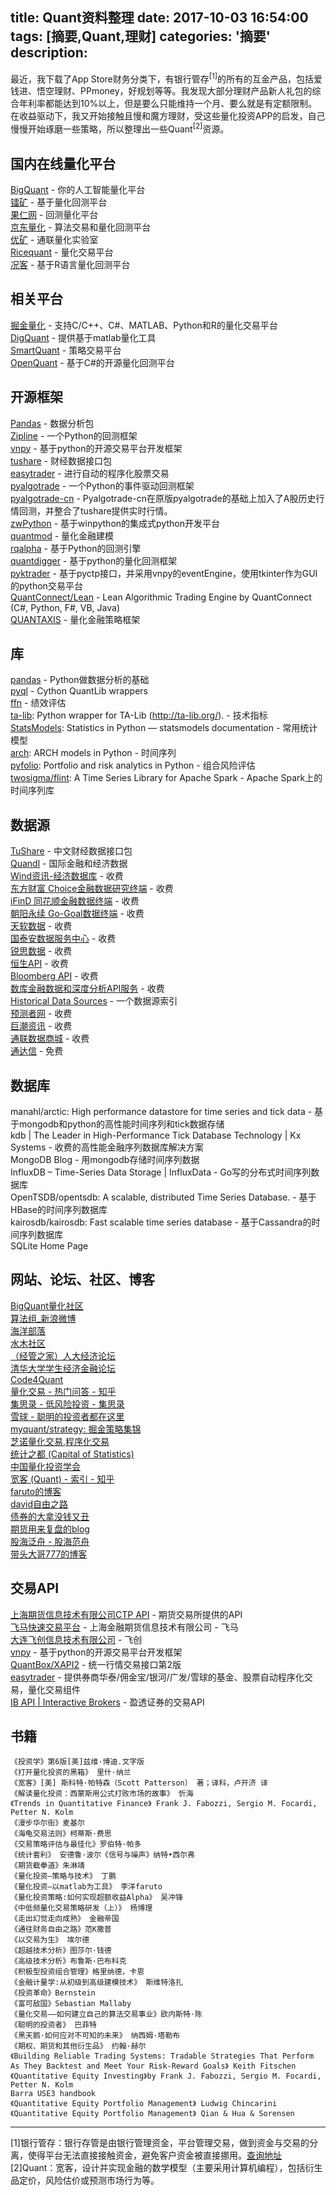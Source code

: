 title: Quant资料整理
date: 2017-10-03 16:54:00
tags: [摘要,Quant,理财]
categories: '摘要'
description: 
---

最近，我下载了App Store财务分类下，有银行管存<sup>[1]</sup>的所有的互金产品，包括爱钱进、悟空理财、PPmoney，好规划等等。我发现大部分理财产品新人礼包的综合年利率都能达到10%以上，但是要么只能维持一个月、要么就是有定额限制。在收益驱动下，我又开始接触且慢和魔方理财，受这些量化投资APP的启发，自己慢慢开始琢磨一些策略，所以整理出一些Quant<sup>[2]</sup>资源。

## 国内在线量化平台

[BigQuant](https://bigquant.com/) - 你的人工智能量化平台  
[镭矿](http://www.raquant.com/) - 基于量化回测平台  
[果仁网](http://guorn.com/) - 回测量化平台  
[京东量化](http://quant.jd.com/) - 算法交易和量化回测平台  
[优矿](http://uqer.io/home/) - 通联量化实验室  
[Ricequant](http://www.ricequant.com/) - 量化交易平台  
[况客](http://qutke.com/) - 基于R语言量化回测平台   

## 相关平台
[掘金量化](http://www.myquant.cn/) - 支持C/C++、C#、MATLAB、Python和R的量化交易平台  
[DigQuant](http://www.digquant.com.cn/) - 提供基于matlab量化工具  
[SmartQuant](http://www.smartquant.cn/) - 策略交易平台  
[OpenQuant](http://github.com/QuantBox/OpenQuant-Esunny) - 基于C#的开源量化回测平台  

## 开源框架

[Pandas](http://github.com/pandas-dev/pandas) - 数据分析包  
[Zipline](http://github.com/quantopian/zipline) - 一个Python的回测框架  
[vnpy](http://github.com/vnpy/vnpy) - 基于python的开源交易平台开发框架  
[tushare](http://pypi.python.org/pypi/tushare/) - 财经数据接口包  
[easytrader](http://github.com/shidenggui/easytrader) - 进行自动的程序化股票交易  
[pyalgotrade](http://github.com/gbeced/pyalgotrade) - 一个Python的事件驱动回测框架  
[pyalgotrade-cn](http://github.com/Yam-cn/pyalgotrade-cn) - Pyalgotrade-cn在原版pyalgotrade的基础上加入了A股历史行情回测，并整合了tushare提供实时行情。   
[zwPython](http://github.com/ziwang-com/) - 基于winpython的集成式python开发平台     
[quantmod](http://github.com/joshuaulrich/quantmod) - 量化金融建模   
[rqalpha](http://github.com/ricequant/rqalpha/) - 基于Python的回测引擎   
[quantdigger](http://github.com/QuantFans/quantdigger) - 基于python的量化回测框架   
[pyktrader](http://github.com/harveywwu/pyktrader) - 基于pyctp接口，并采用vnpy的eventEngine，使用tkinter作为GUI的python交易平台   
[QuantConnect/Lean](http://github.com/QuantConnect/Lean) - Lean Algorithmic Trading Engine by QuantConnect (C#, Python, F#, VB, Java)   
[QUANTAXIS](http://github.com/yutiansut/QUANTAXIS) - 量化金融策略框架   

## 库
[pandas](http://pandas.pydata.org/) - Python做数据分析的基础   
[pyql](http://github.com/enthought/pyql) - Cython QuantLib wrappers   
[ffn](http://pmorissette.github.io/ffn/quick.html) - 绩效评估   
[ta-lib](http://github.com/mrjbq7/ta-lib): Python wrapper for TA-Lib (http://ta-lib.org/). - 技术指标   
[StatsModels](http://statsmodels.sourceforge.net/): Statistics in Python — statsmodels documentation - 常用统计模型   
[arch](http://github.com/bashtage/arch): ARCH models in Python - 时间序列   
[pyfolio](http://github.com/quantopian/pyfolio): Portfolio and risk analytics in Python - 组合风险评估   
[twosigma/flint](http://github.com/twosigma/flint): A Time Series Library for Apache Spark - Apache Spark上的时间序列库  

## 数据源
[TuShare](http://tushare.org/) - 中文财经数据接口包      
[Quandl](http://www.quandl.com/) - 国际金融和经济数据   
[Wind资讯-经济数据库](http://www.wind.com.cn/NewSite/edb.html) - 收费   
[东方财富 Choice金融数据研究终端](http://choice.eastmoney.com/Product/index.html) - 收费   
[iFinD 同花顺金融数据终端](http://www.51ifind.com/) - 收费   
[朝阳永续 Go-Goal数据终端](http://www.go-goal.cn/) - 收费   
[天软数据](http://www.tinysoft.com.cn/TSDN/HomePage.tsl) - 收费   
[国泰安数据服务中心](http://www.gtarsc.com/) - 收费   
[锐思数据](http://www.resset.cn/) - 收费   
[恒生API](http://open.hscloud.cn/) - 收费   
[Bloomberg API](http://www.bloomberglabs.com/api/libraries/) - 收费   
[数库金融数据和深度分析API服务](http://developer.chinascope.com/) - 收费   
[Historical Data Sources](http://quantpedia.com/Links/HistoricalData) - 一个数据源索引   
[预测者网](http://www.yucezhe.com/) - 收费   
[巨潮资讯](http://www.cninfo.com.cn/cninfo-new/index) - 收费   
[通联数据商城](http://www.datayes.com/) - 收费   
[通达信](http://www.tdx.com.cn/) - 免费   

## 数据库
manahl/arctic: High performance datastore for time series and tick data - 基于mongodb和python的高性能时间序列和tick数据存储   
kdb | The Leader in High-Performance Tick Database Technology | Kx Systems - 收费的高性能金融序列数据库解决方案   
MongoDB Blog - 用mongodb存储时间序列数据   
InfluxDB – Time-Series Data Storage | InfluxData - Go写的分布式时间序列数据库   
OpenTSDB/opentsdb: A scalable, distributed Time Series Database. - 基于HBase的时间序列数据库  
kairosdb/kairosdb: Fast scalable time series database - 基于Cassandra的时间序列数据库  
SQLite Home Page   

## 网站、论坛、社区、博客
[BigQuant量化社区](http://community.bigquant.com/)    
[算法组_新浪微博](http://weibo.com/u/3183064657%3Ftopnav%3D1%26wvr%3D6%26topsug%3D1)   
[海洋部落](http://www.oceantribe.org/xf/index.php)   
[水木社区](http://www.newsmth.net/)   
[（经管之家）人大经济论坛](http://bbs.pinggu.org/forum-2166-1.html)  
[清华大学学生经济金融论坛](http://forum.thuquant.com/)   
[Code4Quant](http://code.tradeclassroom.com/)   
[量化交易 - 热门问答 - 知乎](https://www.zhihu.com/topic/19815465/hot)   
[集思录 - 低风险投资 - 集思录](http://www.jisilu.cn/)   
[雪球 - 聪明的投资者都在这里](http://xueqiu.com/%23/)   
[myquant/strategy: 掘金策略集锦](http://github.com/myquant/strategy/)   
[芝诺量化交易,程序化交易](http://www.zenotrade.com/)   
[统计之都 (Capital of Statistics)](http://cos.name/)   
[中国量化投资学会](http://www.chinaqi.org/default.php)   
[宽客 (Quant) - 索引 - 知乎](https://www.zhihu.com/topic/19557481)   
[faruto的博客](http://blog.sina.com.cn/s/blog_4cf8aad30102e5dh.html)   
[david自由之路](http://blog.sina.com.cn/financialindependence)   
[债券的大拿没钱又丑](http://wangzhai2008.blog.hexun.com/)   
[期货用来复盘的blog](http://huzi2010.blog.hexun.com/)   
[股海泛舟 - 股海范舟](http://xman707.blog.163.com/)   
[带头大哥777的博客](http://dtdg777.blog.163.com/)   

## 交易API
[上海期货信息技术有限公司CTP API](http://www.sfit.com.cn/5_2_DocumentDown.htm) - 期货交易所提供的API   
[飞马快速交易平台](http://www.cffexit.com.cn/static/3000201.html) - 上海金融期货信息技术有限公司 - 飞马   
[大连飞创信息技术有限公司](http://www.dfitc.com.cn/portal/cate%3Fcid%3D1364967839100%231) - 飞创  
[vnpy](http://github.com/vnpy/vnpy) - 基于python的开源交易平台开发框架   
[QuantBox/XAPI2](http://github.com/QuantBox/XAPI2) - 统一行情交易接口第2版   
[easytrader](http://github.com/shidenggui/easytrader) - 提供券商华泰/佣金宝/银河/广发/雪球的基金、股票自动程序化交易，量化交易组件   
[IB API | Interactive Brokers](http://www.interactivebrokers.com.hk/cn/index.php%3Ff%3D5234%26ns%3DT) - 盈透证券的交易API   

## 书籍
```
《投资学》第6版[美]兹维·博迪.文字版 
《打开量化投资的黑箱》 里什·纳兰
《宽客》[美] 斯科特·帕特森（Scott Patterson） 著；译科，卢开济 译
《解读量化投资：西蒙斯用公式打败市场的故事》 忻海 
《Trends in Quantitative Finance》 Frank J. Fabozzi, Sergio M. Focardi, Petter N. Kolm
《漫步华尔街》麦基尔
《海龟交易法则》柯蒂斯·费思
《交易策略评估与最佳化》罗伯特·帕多
《统计套利》 安德鲁·波尔《信号与噪声》纳特•西尔弗
《期货截拳道》朱淋靖
《量化投资—策略与技术》 丁鹏
《量化投资—以matlab为工具》 李洋faruto
《量化投资策略:如何实现超额收益Alpha》 吴冲锋
《中低频量化交易策略研发（上）》 杨博理
《走出幻觉走向成熟》 金融帝国
《通往财务自由之路》范K撒普
《以交易为生》 埃尔德
《超越技术分析》图莎尔·钱德
《高级技术分析》布鲁斯·巴布科克
《积极型投资组合管理》格里纳德，卡恩
《金融计量学:从初级到高级建模技术》 斯维特洛扎
《投资革命》Bernstein
《富可敌国》Sebastian Mallaby
《量化交易——如何建立自己的算法交易事业》欧内斯特·陈
《聪明的投资者》 巴菲特
《黑天鹅·如何应对不可知的未来》 纳西姆·塔勒布
《期权、期货和其他衍生品》 约翰·赫尔
《Building Reliable Trading Systems: Tradable Strategies That Perform As They Backtest and Meet Your Risk-Reward Goals》 Keith Fitschen
《Quantitative Equity Investing》by Frank J. Fabozzi, Sergio M. Focardi, Petter N. Kolm
Barra USE3 handbook
《Quantitative Equity Portfolio Management》 Ludwig Chincarini
《Quantitative Equity Portfolio Management》 Qian & Hua & Sorensen
```
----
[1]银行管存：银行存管是由银行管理资金，平台管理交易，做到资金与交易的分离，使得平台无法直接接触资金，避免客户资金被直接挪用。[查询地址](http://www.p2peye.com/platform/bank/)
[2]Quant：宽客，设计并实现金融的数学模型（主要采用计算机编程），包括衍生品定价，风险估价或预测市场行为等。
